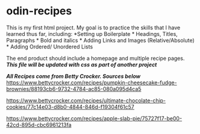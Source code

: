 # odin-recipes

This is my first html project. My goal is to practice the skills that I have learned thus far, including:
	*Setting up Boilerplate
	* Headings, Titles, Paragraphs
	* Bold and italics
	* Adding Links and Images (Relative/Absolute)
	* Adding Ordered/ Unordered Lists
	
The end product should include a homepage and multiple recipe pages.
***This file will be updated with css as part of another project***

***All Recipes come from Betty Crocker. Sources below***
https://www.bettycrocker.com/recipes/pumpkin-cheesecake-fudge-brownies/88193cb6-9732-4784-ac85-080a095d4ca5

https://www.bettycrocker.com/recipes/ultimate-chocolate-chip-cookies/77c14e03-d8b0-4844-846d-f19304f61c57

https://www.bettycrocker.com/recipes/apple-slab-pie/75727f17-be00-42cd-895d-cbc6961213fa
	

